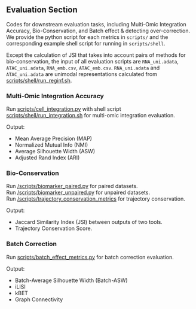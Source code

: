 ## Evaluation Section

Codes for downstream evaluation tasks, including Multi-Omic Integration Accuracy, Bio-Conservation, and Batch effect & detecting over-correction. We provide the python script for each metrics in `scripts/` and the corresponding example shell script for running in `scripts/shell`.

Except the calculation of JSI that takes into account pairs of methods for bio-conservation, the input of all evaluation scripts are `RNA_uni.adata`, `ATAC_uni.adata`, `RNA_emb.csv`, `ATAC_emb.csv`. `RNA_uni.adata` and `ATAC_uni.adata` are unimodal representations calculated from [scripts/shell/run_reginf.sh](scripts/shell/run_reginf.sh). 

### Multi-Omic Integration Accuracy
Run [scripts/cell_integration.py](scripts/shell/run_integration.sh) with shell script [scripts/shell/run_integration.sh](scripts/shell/run_integration.sh) for multi-omic integration evaluation.

Output:
- Mean Average Precision (MAP)
- Normalized Mutual Info (NMI)
- Average Silhouette Width (ASW)
- Adjusted Rand Index (ARI)

### Bio-Conservation
Run [/scripts/biomarker_paired.py](/scripts/graphs/biomarker_paired.py) for paired datasets.\
Run [/scripts/biomarker_unpaired.py](/scripts/graphs/biomarker_unpaired.py) for unpaired datasets.\
Run [/scripts/trajectory_conservation_metrics](/scripts/trajectory_convervation_metrics.py) for trajectory conservation.

Output:
- Jaccard Similarity Index (JSI) between outputs of two tools.
- Trajectory Conservation Score.

### Batch Correction
Run [scripts/batch_effect_metrics.py](scripts/batch_effect_metrics.py) for batch correction evaluation.

Output:
- Batch-Average Silhouette Width (Batch-ASW)
- iLISI
- kBET
- Graph Connectivity
